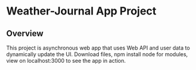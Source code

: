 <h1>Weather-Journal App Project</h1>
<h2>Overview</h2>
<p>This project is asynchronous web app that uses Web API and user data to dynamically update the UI. Download files, npm install node for modules, view on localhost:3000 to see the app in action.</p>
